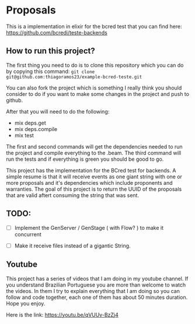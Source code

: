 # Proposals
This is a implementation in elixir for the bcred test that you can find here:
https://github.com/bcredi/teste-backends

## How to run this project?
The first thing you need to do is to clone this repository which you can do by copying this command:
`git clone git@github.com:thiagoramos23/example-bcred-teste.git`

You can also fork the project which is something I really think you should consider to do if you want to make some changes in the project and push to github.

After that you will need to do the following:
- mix deps.get
- mix deps.compile
- mix test

The first and second commands will get the dependencies needed to run the project and compile everything to the .beam.
The third command will run the tests and if everything is green you should be good to go.

This project has the implementation for the BCred test for backends.
A simple resume is that it will receive events as one giant string with one or more proposals and it's dependencies which include proponents and warranties.
The goal of this project is to return the UUID of the proposals that are valid aftert consuming the string that was sent.

## TODO:
- [ ] Implement the GenServer / GenStage ( with Flow? ) to make it concurrent
- [ ] Make it receive files instead of a gigantic String.


## Youtube

This project has a series of videos that I am doing in my youtube channel. If you understand Brazilian Portuguese you are more than welcome to watch the videos.
In them I try to explain everything that I am doing so you can follow and code together, each one of them has about 50 minutes duration. Hope you enjoy.

Here is the link: https://youtu.be/qVUUv-BzZj4
